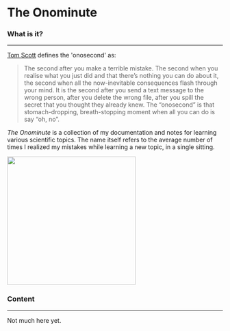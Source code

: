 # The Onominute

### What is it?
___
[Tom Scott](https://www.youtube.com/channel/UCBa659QWEk1AI4Tg--mrJ2A) defines the 'onosecond' as: 
> The second after you make a terrible mistake. The second when you realise what you just did and that there’s nothing you can do about it, the second when all the now-inevitable consequences flash through your mind. It is the second after you send a text message to the wrong person, after you delete the wrong file, after you spill the secret that you thought they already knew. The “onosecond” is that stomach-dropping, breath-stopping moment when all you can do is say “oh, no”.

_The Onominute_ is a collection of my documentation and notes for learning various scientific topics. The name itself refers to the average number of times I realized my mistakes while learning a new topic, in a single sitting.

<img src="https://cf.geekdo-images.com/camo/cba429883803dadea626df689cdbf3ddc0dc1bba/68747470733a2f2f692e696d6775722e636f6d2f456161485557462e6a7067" width="300" height="300">

### Content
___
Not much here yet.


